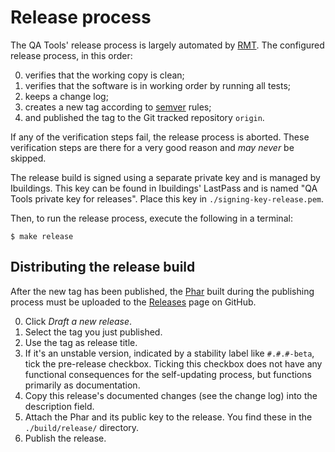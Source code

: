 Release process
===============

The QA Tools' release process is largely automated by [RMT][github-rmt]. The
configured release process, in this order:

 0. verifies that the working copy is clean;
 0. verifies that the software is in working order by running all tests;
 0. keeps a change log;
 0. creates a new tag according to [semver][semver] rules;
 0. and published the tag to the Git tracked repository `origin`.

If any of the verification steps fail, the release process is aborted. These
verification steps are there for a very good reason and *may never* be skipped.

The release build is signed using a separate private key and is managed by
Ibuildings. This key can be found in Ibuildings' LastPass and is named "QA Tools
private key for releases". Place this key in `./signing-key-release.pem`.

Then, to run the release process, execute the following in a terminal:

```sh-session
$ make release
```

## Distributing the release build

After the new tag has been published, the [Phar](phar.md) built during the
publishing process must be uploaded to the [Releases][github-qa-releases] page
on GitHub.

 0. Click *Draft a new release*.
 0. Select the tag you just published.
 0. Use the tag as release title.
 0. If it's an unstable version, indicated by a stability label like `#.#.#-beta`, tick the pre-release checkbox. Ticking this checkbox does not have any functional consequences for the self-updating process, but functions primarily as documentation.
 0. Copy this release's documented changes (see the change log) into the
    description field.
 0. Attach the Phar and its public key to the release. You find these in the `./build/release/`  directory.
 0. Publish the release.

[github-rmt]: https://github.com/liip/RMT
[semver]: http://semver.org/
[path]: https://en.wikipedia.org/wiki/PATH_(variable)
[github-qa-releases]: https://github.com/ibuildingsnl/qa-tools/releases

